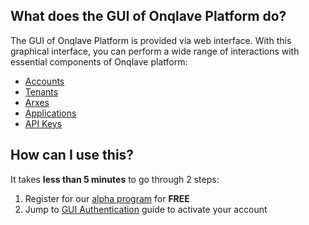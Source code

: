 ## **What does the GUI of Onqlave Platform do?**

The GUI of Onqlave Platform is provided via web interface.
With this graphical interface, you can perform a wide range of interactions with essential components of Onqlave platform:

- [Accounts](../../guides/web-app-guide/platform/account)
- [Tenants](../../guides/web-app-guide/platform/access)
- [Arxes](../../guides/web-app-guide/administration/arx)
- [Applications](../../guides/web-app-guide/administration/application)
- [API Keys](../../guides/web-app-guide/administration/apikey)

## **How can I use this?**

It takes **less than 5 minutes** to go through 2 steps:

1. Register for our [alpha program](https://www.onqlave.com/contact) for **FREE**
2. Jump to [GUI Authentication](../../guides/web-app-guide/authentication) guide to activate your account